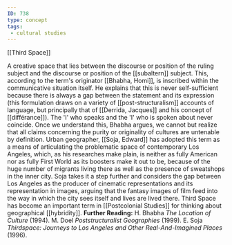 ```yaml
---
ID: 738
type: concept
tags: 
 - cultural studies
---
```


[[Third Space]]

 A creative
space that lies between the discourse or position of the ruling subject
and the discourse or position of the
[[subaltern]] subject. This,
according to the term's originator [[Bhabha, Homi]], is inscribed
within the communicative situation itself. He explains that this is
never self-sufficient because there is always a gap between the
statement and its expression (this formulation draws on a variety of
[[post-structuralism]]
accounts of language, but principally that of [[Derrida, Jacques]] and his concept of
[[différance]]). The 'I'
who speaks and the 'I' who is spoken about never coincide. Once we
understand this, Bhabha argues, we cannot but realize that all claims
concerning the purity or originality of cultures are untenable by
definition. Urban geographer, [[Soja, Edward]] has adopted this term
as a means of articulating the problematic space of contemporary Los
Angeles, which, as his researches make plain, is neither as fully
American nor as fully First World as its boosters make it out to be,
because of the huge number of migrants living there as well as the
presence of sweatshops in the inner city. Soja takes it a step further
and considers the gap between Los Angeles as the producer of cinematic
representations and its representation in images, arguing that the
fantasy images of film feed into the way in which the city sees itself
and lives are lived there. Third Space has become an important term in
[[Postcolonial Studies]] for
thinking about geographical
[[hybridity]].
**Further Reading:** H. Bhabha *The Location of Culture* (1994).
M. Doel *Poststructuralist Geographies* (1999).
E. Soja *Thirdspace: Journeys to Los Angeles and Other Real-And-Imagined
Places* (1996).
